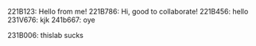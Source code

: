 221B123: Hello from me!
221B786: Hi, good to collaborate!
221B456: hello
231V676: kjk
241b667: oye

231B006: thislab sucks

